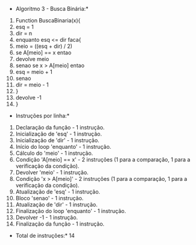 * Algoritmo 3 - Busca Binária:\*


1. Function BuscaBinaria(x){
1. esq = 1
1. dir = n
1. enquanto esq <= dir faca{
1. meio = ((esq + dir) / 2)
1. se A[meio] == x entao
1. devolve meio
1. senao se x > A[meio] entao
1. esq = meio + 1
1. senao
1. dir = meio - 1
1. }
1. devolve -1
1. }


* Instruções por linha:\*
1. Declaração da função - 1 instrução.
1. Inicialização de 'esq' - 1 instrução.
1. Inicialização de 'dir' - 1 instrução.
1. Início do loop 'enquanto' - 1 instrução.
1. Cálculo do 'meio' - 1 instrução.
1. Condição 'A[meio] == x' - 2 instruções (1 para a comparação, 1 para a verificação da condição).
1. Devolver 'meio' - 1 instrução.
1. Condição 'x > A[meio]' - 2 instruções (1 para a comparação, 1 para a verificação da condição).
1. Atualização de 'esq' - 1 instrução.
1. Bloco 'senao' - 1 instrução.
1. Atualização de 'dir' - 1 instrução.
1. Finalização do loop 'enquanto' - 1 instrução.
1. Devolver -1 - 1 instrução.
1. Finalização da função - 1 instrução.

* Total de instruções:* 14
